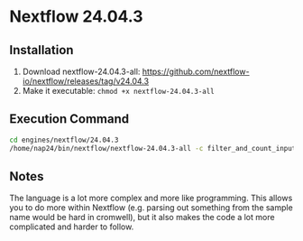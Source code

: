 # Nextflow 24.04.3

## Installation
1. Download nextflow-24.04.3-all: https://github.com/nextflow-io/nextflow/releases/tag/v24.04.3
2. Make it executable: `chmod +x nextflow-24.04.3-all`

## Execution Command
```bash
cd engines/nextflow/24.04.3
/home/nap24/bin/nextflow/nextflow-24.04.3-all -c filter_and_count_inputs.config run filter_and_count.nf
```

## Notes
The language is a lot more complex and more like programming. This allows you to do more within Nextflow (e.g. parsing
out something from the sample name would be hard in cromwell), but it also makes the code a lot more complicated and
harder to follow.